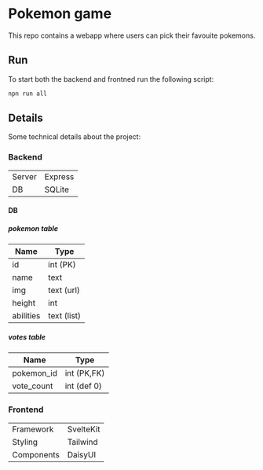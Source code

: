 # Pokemon game

This repo contains a webapp where users can pick their favouite pokemons.

## Run
To start both the backend and frontned run the following script:
``` sh
npn run all
```

## Details
Some technical details about the project:
### Backend
|||
| ------ | --------|
| Server | Express |
| DB     | SQLite  |

#### DB
##### pokemon table
| Name | Type |
| ------ | --------|
| id        | int (PK)    |
| name      | text        |
| img       | text (url)  |
| height    | int         |
| abilities | text (list) |

##### votes table
| Name | Type |
| ------ | --------|
| pokemon_id | int (PK,FK) |
| vote_count | int (def 0) |


### Frontend
|||
| --------- | ----------|
| Framework  | SvelteKit |
| Styling    | Tailwind  |
| Components | DaisyUI   |